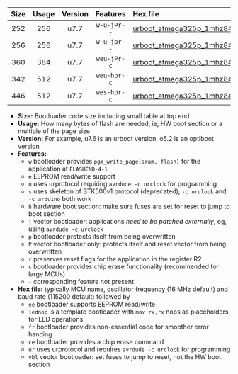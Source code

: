 |Size|Usage|Version|Features|Hex file|
|:-:|:-:|:-:|:-:|:--|
|252|256|u7.7|`w-u-jPr--`|[urboot_atmega325p_1mhz8432_230400bps_lednop_ur_vbl.hex](https://raw.githubusercontent.com/stefanrueger/urboot.hex/main/mcus/atmega325p/fcpu_1mhz8432/230400_bps/urboot_atmega325p_1mhz8432_230400bps_lednop_ur_vbl.hex)|
|256|256|u7.7|`w-u-jpr--`|[urboot_atmega325p_1mhz8432_230400bps_lednop_fr_ur_vbl.hex](https://raw.githubusercontent.com/stefanrueger/urboot.hex/main/mcus/atmega325p/fcpu_1mhz8432/230400_bps/urboot_atmega325p_1mhz8432_230400bps_lednop_fr_ur_vbl.hex)|
|360|384|u7.7|`weu-jPr-c`|[urboot_atmega325p_1mhz8432_230400bps_ee_lednop_fr_ce_ur_vbl.hex](https://raw.githubusercontent.com/stefanrueger/urboot.hex/main/mcus/atmega325p/fcpu_1mhz8432/230400_bps/urboot_atmega325p_1mhz8432_230400bps_ee_lednop_fr_ce_ur_vbl.hex)|
|342|512|u7.7|`weu-hpr-c`|[urboot_atmega325p_1mhz8432_230400bps_ee_lednop_fr_ce_ur.hex](https://raw.githubusercontent.com/stefanrueger/urboot.hex/main/mcus/atmega325p/fcpu_1mhz8432/230400_bps/urboot_atmega325p_1mhz8432_230400bps_ee_lednop_fr_ce_ur.hex)|
|446|512|u7.7|`wes-hpr-c`|[urboot_atmega325p_1mhz8432_230400bps_ee_lednop_fr_ce.hex](https://raw.githubusercontent.com/stefanrueger/urboot.hex/main/mcus/atmega325p/fcpu_1mhz8432/230400_bps/urboot_atmega325p_1mhz8432_230400bps_ee_lednop_fr_ce.hex)|

- **Size:** Bootloader code size including small table at top end
- **Usage:** How many bytes of flash are needed, ie, HW boot section or a multiple of the page size
- **Version:** For example, u7.6 is an urboot version, o5.2 is an optiboot version
- **Features:**
  + `w` bootloader provides `pgm_write_page(sram, flash)` for the application at `FLASHEND-4+1`
  + `e` EEPROM read/write support
  + `u` uses urprotocol requiring `avrdude -c urclock` for programming
  + `s` uses skeleton of STK500v1 protocol (deprecated); `-c urclock` and `-c arduino` both work
  + `h` hardware boot section: make sure fuses are set for reset to jump to boot section
  + `j` vector bootloader: applications *need to be patched externally*, eg, using `avrdude -c urclock`
  + `p` bootloader protects itself from being overwritten
  + `P` vector bootloader only: protects itself and reset vector from being overwritten
  + `r` preserves reset flags for the application in the register R2
  + `c` bootloader provides chip erase functionality (recommended for large MCUs)
  + `-` corresponding feature not present
- **Hex file:** typically MCU name, oscillator frequency (16 MHz default) and baud rate (115200 default) followed by
  + `ee` bootloader supports EEPROM read/write
  + `lednop` is a template bootloader with `mov rx,rx` nops as placeholders for LED operations
  + `fr` bootloader provides non-essential code for smoother error handing
  + `ce` bootloader provides a chip erase command
  + `ur` uses urprotocol and requires `avrdude -c urclock` for programming
  + `vbl` vector bootloader: set fuses to jump to reset, not the HW boot section
